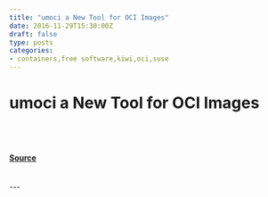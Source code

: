 ```yaml
---
title: "umoci a New Tool for OCI Images"
date: 2016-11-29T15:30:00Z
draft: false
type: posts
categories: 
- containers,free software,kiwi,oci,suse
---
```

# umoci a New Tool for OCI Images

<br/>

<br/>


#### [Source](https://www.cyphar.com/blog/post/20161129-umoci-new-oci-image-tool)

<br/>
---
